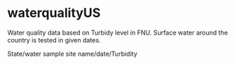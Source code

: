 # waterqualityUS

Water quality data based on Turbidy level in FNU.
Surface water around the country is tested in given dates.

State/water sample site name/date/Turbidity 
